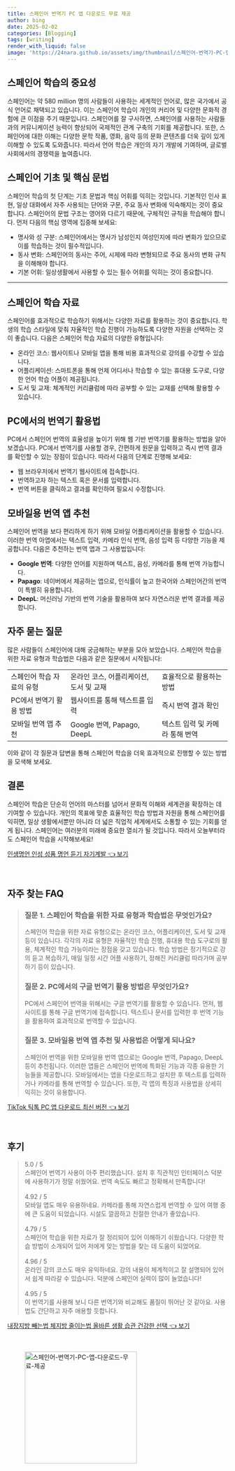 ```yaml
---
title: 스페인어 번역기 PC 앱 다운로드 무료 제공
author: bing
date: 2025-02-02
categories: [Blogging]
tags: [writing]
render_with_liquid: false
image: 'https://24nara.github.io/assets/img/thumbnail/스페인어-번역기-PC-앱-다운로드-무료-제공.webp'
---
```



<h2 id='스페인어_학습의_중요성'>스페인어 학습의 중요성</h2>

<p>스페인어는 약 580 million 명의 사람들이 사용하는 세계적인 언어로, 많은 국가에서 공식 언어로 채택되고 있습니다. 이는 스페인어 학습이 개인의 커리어 및 다양한 문화적 경험에 큰 이점을 주기 때문입니다. 스페인어를 잘 구사하면, 스페인어를 사용하는 사람들과의 커뮤니케이션 능력이 향상되어 국제적인 관계 구축의 기회를 제공합니다. 또한, 스페인어에 대한 이해는 다양한 문학 작품, 영화, 음악 등의 문화 콘텐츠를 더욱 깊이 있게 이해할 수 있도록 도와줍니다. 따라서 언어 학습은 개인의 자기 개발에 기여하며, 글로벌 사회에서의 경쟁력을 높여줍니다.</p>

<h2 id='스페인어_기초_및_핵심_문법'>스페인어 기초 및 핵심 문법</h2>

<p>스페인어 학습의 첫 단계는 기초 문법과 핵심 어휘를 익히는 것입니다. 기본적인 인사 표현, 일상 대화에서 자주 사용되는 단어와 구문, 주요 동사 변화에 익숙해지는 것이 중요합니다. 스페인어의 문법 구조는 영어와 다르기 때문에, 구체적인 규칙을 학습해야 합니다. 먼저 다음의 핵심 영역에 집중해 보세요:</p>

<ul>
    <li>명사와 성 구분: 스페인어에서는 명사가 남성인지 여성인지에 따라 변화가 있으므로 이를 학습하는 것이 필수적입니다.</li>
    <li>동사 변화: 스페인어의 동사는 주어, 시제에 따라 변형되므로 주요 동사의 변화 규칙을 이해해야 합니다.</li>
    <li>기본 어휘: 일상생활에서 사용할 수 있는 필수 어휘를 익히는 것이 중요합니다.</li>
</ul>

<hr />

<h2 id='스페인어_학습_자료'>스페인어 학습 자료</h2>

<p>스페인어를 효과적으로 학습하기 위해서는 다양한 자료를 활용하는 것이 중요합니다. 학생의 학습 스타일에 맞춰 자율적인 학습 진행이 가능하도록 다양한 자원을 선택하는 것이 좋습니다. 다음은 스페인어 학습 자료의 다양한 유형입니다:</p>

<ul>
    <li>온라인 코스: 웹사이트나 모바일 앱을 통해 비용 효과적으로 강의를 수강할 수 있습니다.</li>
    <li>어플리케이션: 스마트폰을 통해 언제 어디서나 학습할 수 있는 휴대용 도구로, 다양한 언어 학습 어플이 제공됩니다.</li>
    <li>도서 및 교재: 체계적인 커리큘럼에 따라 공부할 수 있는 교재를 선택해 활용할 수 있습니다.</li>
</ul>

<h2 id='PC에서의_번역기_활용법'>PC에서의 번역기 활용법</h2>

<p>PC에서 스페인어 번역의 효율성을 높이기 위해 웹 기반 번역기를 활용하는 방법을 알아보겠습니다. PC에서 번역기를 사용할 경우, 간편하게 원문을 입력하고 즉시 번역 결과를 확인할 수 있는 장점이 있습니다. 따라서 다음의 단계로 진행해 보세요:</p>

<ul>
    <li>웹 브라우저에서 번역기 웹사이트에 접속합니다.</li>
    <li>번역하고자 하는 텍스트 혹은 문서를 입력합니다.</li>
    <li>번역 버튼을 클릭하고 결과를 확인하여 필요시 수정합니다.</li>
</ul>

<h2 id='모바일용_번역_앱_추천'>모바일용 번역 앱 추천</h2>

<p>스페인어 번역을 보다 편리하게 하기 위해 모바일 어플리케이션을 활용할 수 있습니다. 이러한 번역 아앱에서는 텍스트 입력, 카메라 인식 번역, 음성 입력 등 다양한 기능을 제공합니다. 다음은 추천하는 번역 앱과 그 사용법입니다:</p>

<ul>
    <li><b>Google 번역</b>: 다양한 언어를 지원하며 텍스트, 음성, 카메라를 통해 번역 가능합니다.</li>
    <li><b>Papago</b>: 네이버에서 제공하는 앱으로, 인식률이 높고 한국어와 스페인어간의 번역이 특별히 유용합니다.</li>
    <li><b>DeepL</b>: 머신러닝 기반의 번역 기술을 활용하여 보다 자연스러운 번역 결과를 제공합니다.</li>
</ul>

<h2 id='자주_묻는_질문'>자주 묻는 질문</h2>

<p>많은 사람들이 스페인어에 대해 궁금해하는 부분을 모아 보았습니다. 스페인어 학습을 위한 자료 유형과 학습법은 다음과 같은 질문에서 시작됩니다:</p>

<table>
    <tr>
        <td>스페인어 학습 자료의 유형</td>
        <td>온라인 코스, 어플리케이션, 도서 및 교재</td>
        <td>효율적으로 활용하는 방법</td>
    </tr>
    <tr>
        <td>PC에서 번역기 활용 방법</td>
        <td>웹사이트를 통해 텍스트를 입력</td>
        <td>즉시 번역 결과 확인</td>
    </tr>
    <tr>
        <td>모바일 번역 앱 추천</td>
        <td>Google 번역, Papago, DeepL</td>
        <td>텍스트 입력 및 카메라 통해 번역</td>
    </tr>
</table>

<p>이와 같이 각 질문과 답변을 통해 스페인어 학습을 더욱 효과적으로 진행할 수 있는 방법을 모색해 보세요.</p>

<h2 id='결론'>결론</h2>

<p>스페인어 학습은 단순히 언어의 마스터를 넘어서 문화적 이해와 세계관을 확장하는 데 기여할 수 있습니다. 개인의 목표에 맞춘 효율적인 학습 방법과 자원을 통해 스페인어를 익히면, 일상 생활에서뿐만 아니라 더 넓은 직업적 세계에서도 소통할 수 있는 기회를 얻게 됩니다. 스페인어는 여러분의 미래에 중요한 열쇠가 될 것입니다. 따라서 오늘부터라도 스페인어 학습을 시작해보세요!</p>


<p><a class="click-button" title="인생명언 인성 성품 명언 듣기 자기계발" href="https://24nara.github.io/posts/%EC%9D%B8%EC%83%9D%EB%AA%85%EC%96%B8-%EC%9D%B8%EC%84%B1-%EC%84%B1%ED%92%88-%EB%AA%85%EC%96%B8-%EB%93%A3%EA%B8%B0-%EC%9E%90%EA%B8%B0%EA%B3%84%EB%B0%9C/" rel="dofollow">인생명언 인성 성품 명언 듣기 자기계발 👈 보기</a></p><br>
<h2 id='자주_찾는_FAQ'>자주 찾는 FAQ</h2>
<div itemscope="" itemtype="https://schema.org/FAQPage"> 
<blockquote> 
<div itemscope="" itemprop="mainEntity" itemtype="https://schema.org/Question"> 
<h3 itemprop="name">질문 1. 스페인어 학습을 위한 자료 유형과 학습법은 무엇인가요?</h3> 
<div itemscope="" itemprop="acceptedAnswer" itemtype="https://schema.org/Answer"> 
<span itemprop="text"> 
<p>스페인어 학습을 위한 자료 유형으로는 온라인 코스, 어플리케이션, 도서 및 교재 등이 있습니다. 각각의 자료 유형은 자율적인 학습 진행, 휴대용 학습 도구로의 활용, 체계적인 학습 가능이라는 장점을 갖고 있습니다. 학습 방법은 정기적으로 강의 듣고 복습하기, 매일 일정 시간 어플 사용하기, 정해진 커리큘럼 따라가며 공부하기 등이 있습니다.</p> 
</span> 
</div> 
</div> 

<div itemscope="" itemprop="mainEntity" itemtype="https://schema.org/Question"> 
<h3 itemprop="name">질문 2. PC에서의 구글 번역기 활용 방법은 무엇인가요?</h3> 
<div itemscope="" itemprop="acceptedAnswer" itemtype="https://schema.org/Answer"> 
<span itemprop="text"> 
<p>PC에서 스페인어 번역을 위해서는 구글 번역기를 활용할 수 있습니다. 먼저, 웹사이트를 통해 구글 번역기에 접속합니다. 텍스트나 문서를 입력한 후 번역 기능을 활용하여 효과적으로 번역할 수 있습니다.</p> 
</span> 
</div> 
</div> 

<div itemscope="" itemprop="mainEntity" itemtype="https://schema.org/Question"> 
<h3 itemprop="name">질문 3. 모바일용 번역 앱 추천 및 사용법은 어떻게 되나요?</h3> 
<div itemscope="" itemprop="acceptedAnswer" itemtype="https://schema.org/Answer"> 
<span itemprop="text"> 
<p>스페인어 번역을 위한 모바일용 번역 앱으로는 Google 번역, Papago, DeepL 등이 추천됩니다. 이러한 앱들은 스페인어 번역에 특화된 기능과 각종 유용한 기능들을 제공합니다. 모바일에서는 앱을 다운로드하고 설치한 후 텍스트를 입력하거나 카메라를 통해 번역할 수 있습니다. 또한, 각 앱의 특징과 사용법을 상세히 익히는 것이 유용합니다.</p> 
</span> 
</div> 
</div> 

</blockquote> 
</div>
<p><a class="click-button" title="TikTok 틱톡 PC 앱 다운로드 최신 버전" href="https://24nara.github.io/posts/TikTok-%ED%8B%B1%ED%86%A1-PC-%EC%95%B1-%EB%8B%A4%EC%9A%B4%EB%A1%9C%EB%93%9C-%EC%B5%9C%EC%8B%A0-%EB%B2%84%EC%A0%84/" rel="dofollow">TikTok 틱톡 PC 앱 다운로드 최신 버전 👈 보기</a></p><br>
<h2 id='후기'>후기</h2>
<div itemscope itemtype="https://schema.org/Product">
  <blockquote>
  <div itemprop="review" itemscope itemtype="https://schema.org/Review">
      <div itemprop="reviewRating" itemscope itemtype="https://schema.org/Rating"> <span itemprop="ratingValue">5.0</span> / <span itemprop="bestRating">5</span> </div>
      <span itemprop="reviewBody">스페인어 번역기 사용이 아주 편리했습니다. 설치 후 직관적인 인터페이스 덕분에 사용하기가 정말 쉬웠어요. 번역 속도도 빠르고 정확해서 만족합니다!</span>
  </div>
  <br>
  <div itemprop="review" itemscope itemtype="https://schema.org/Review">
      <div itemprop="reviewRating" itemscope itemtype="https://schema.org/Rating"> <span itemprop="ratingValue">4.92</span> / <span itemprop="bestRating">5</span> </div>
      <span itemprop="reviewBody">모바일 앱도 매우 유용하네요. 카메라를 통해 자연스럽게 번역할 수 있어 여행 중에 큰 도움이 되었습니다. 시설도 깔끔하고 친절한 안내가 좋았습니다.</span>
  </div>
  <br>
  <div itemprop="review" itemscope itemtype="https://schema.org/Review">
      <div itemprop="reviewRating" itemscope itemtype="https://schema.org/Rating"> <span itemprop="ratingValue">4.79</span> / <span itemprop="bestRating">5</span> </div>
      <span itemprop="reviewBody">스페인어 학습을 위한 자료가 잘 정리되어 있어 이해하기 쉬웠습니다. 다양한 학습 방법이 소개되어 있어 저에게 맞는 방법을 찾는 데 도움이 되었어요.</span>
  </div>
  <br>
  <div itemprop="review" itemscope itemtype="https://schema.org/Review">
      <div itemprop="reviewRating" itemscope itemtype="https://schema.org/Rating"> <span itemprop="ratingValue">4.96</span> / <span itemprop="bestRating">5</span> </div>
      <span itemprop="reviewBody">온라인 강의 코스도 매우 유익하네요. 강의 내용이 체계적이고 잘 설명되어 있어서 쉽게 따라갈 수 있습니다. 덕분에 스페인어 실력이 많이 늘었습니다!</span>
  </div>
  <br>
  <div itemprop="review" itemscope itemtype="https://schema.org/Review">
      <div itemprop="reviewRating" itemscope itemtype="https://schema.org/Rating"> <span itemprop="ratingValue">4.95</span> / <span itemprop="bestRating">5</span> </div>
      <span itemprop="reviewBody">이 번역기를 사용해 보니 다른 번역기와 비교해도 품질이 뛰어난 것 같아요. 사용법도 간단하고 자주 애용할 듯합니다.</span>
  </div>
  </blockquote>
</div>
<p><a class="click-button" title="내장지방 빼는법 체지방 줄이는법 올바른 생활 습관 건강한 선택" href="https://24nara.github.io/posts/%EB%82%B4%EC%9E%A5%EC%A7%80%EB%B0%A9-%EB%B9%BC%EB%8A%94%EB%B2%95-%EC%B2%B4%EC%A7%80%EB%B0%A9-%EC%A4%84%EC%9D%B4%EB%8A%94%EB%B2%95-%EC%98%AC%EB%B0%94%EB%A5%B8-%EC%83%9D%ED%99%9C-%EC%8A%B5%EA%B4%80-%EA%B1%B4%EA%B0%95%ED%95%9C-%EC%84%A0%ED%83%9D/" rel="dofollow">내장지방 빼는법 체지방 줄이는법 올바른 생활 습관 건강한 선택 👈 보기</a></p><br>
<figure class="image"><img src="https://24nara.github.io/assets/img/thumbnail/스페인어-번역기-PC-앱-다운로드-무료-제공.webp" alt="스페인어-번역기-PC-앱-다운로드-무료-제공" width="256" height="256"></figure>